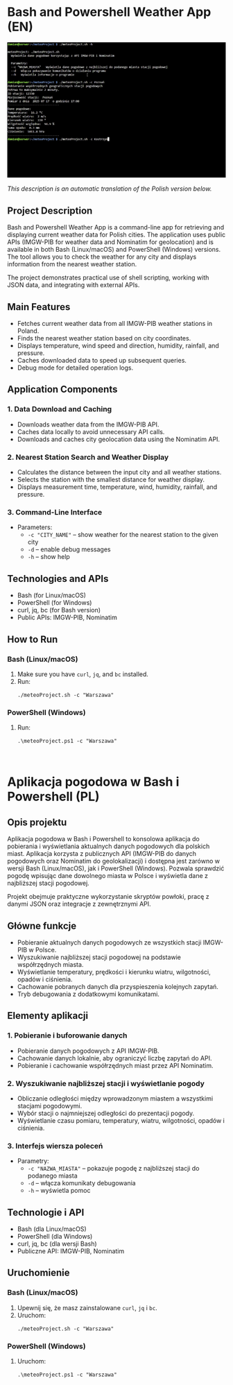 # Bash and Powershell Weather App (EN)

![Meteo App](./meteo_app.gif)

_This description is an automatic translation of the Polish version below._

## Project Description

Bash and Powershell Weather App is a command-line app for retrieving and displaying current weather data for Polish cities. The application uses public APIs (IMGW-PIB for weather data and Nominatim for geolocation) and is available in both Bash (Linux/macOS) and PowerShell (Windows) versions. The tool allows you to check the weather for any city and displays information from the nearest weather station.

The project demonstrates practical use of shell scripting, working with JSON data, and integrating with external APIs.

## Main Features

- Fetches current weather data from all IMGW-PIB weather stations in Poland.
- Finds the nearest weather station based on city coordinates.
- Displays temperature, wind speed and direction, humidity, rainfall, and pressure.
- Caches downloaded data to speed up subsequent queries.
- Debug mode for detailed operation logs.

## Application Components

### 1. Data Download and Caching

- Downloads weather data from the IMGW-PIB API.
- Caches data locally to avoid unnecessary API calls.
- Downloads and caches city geolocation data using the Nominatim API.

### 2. Nearest Station Search and Weather Display

- Calculates the distance between the input city and all weather stations.
- Selects the station with the smallest distance for weather display.
- Displays measurement time, temperature, wind, humidity, rainfall, and pressure.

### 3. Command-Line Interface

- Parameters:
  - `-c "CITY_NAME"` – show weather for the nearest station to the given city
  - `-d` – enable debug messages
  - `-h` – show help

## Technologies and APIs

- Bash (for Linux/macOS)
- PowerShell (for Windows)
- curl, jq, bc (for Bash version)
- Public APIs: IMGW-PIB, Nominatim

## How to Run

### Bash (Linux/macOS)

1. Make sure you have `curl`, `jq`, and `bc` installed.
2. Run:
   ```
   ./meteoProject.sh -c "Warszawa"
   ```

### PowerShell (Windows)

1. Run:
   ```
   .\meteoProject.ps1 -c "Warszawa"
   ```

<br>

# Aplikacja pogodowa w Bash i Powershell (PL)

## Opis projektu

Aplikacja pogodowa w Bash i Powershell to konsolowa aplikacja do pobierania i wyświetlania aktualnych danych pogodowych dla polskich miast. Aplikacja korzysta z publicznych API (IMGW-PIB do danych pogodowych oraz Nominatim do geolokalizacji) i dostępna jest zarówno w wersji Bash (Linux/macOS), jak i PowerShell (Windows). Pozwala sprawdzić pogodę wpisując dane dowolnego miasta w Polsce i wyświetla dane z najbliższej stacji pogodowej.

Projekt obejmuje praktyczne wykorzystanie skryptów powłoki, pracę z danymi JSON oraz integracje z zewnętrznymi API.

## Główne funkcje

- Pobieranie aktualnych danych pogodowych ze wszystkich stacji IMGW-PIB w Polsce.
- Wyszukiwanie najbliższej stacji pogodowej na podstawie współrzędnych miasta.
- Wyświetlanie temperatury, prędkości i kierunku wiatru, wilgotności, opadów i ciśnienia.
- Cachowanie pobranych danych dla przyspieszenia kolejnych zapytań.
- Tryb debugowania z dodatkowymi komunikatami.

## Elementy aplikacji

### 1. Pobieranie i buforowanie danych

- Pobieranie danych pogodowych z API IMGW-PIB.
- Cachowanie danych lokalnie, aby ograniczyć liczbę zapytań do API.
- Pobieranie i cachowanie współrzędnych miast przez API Nominatim.

### 2. Wyszukiwanie najbliższej stacji i wyświetlanie pogody

- Obliczanie odległości między wprowadzonym miastem a wszystkimi stacjami pogodowymi.
- Wybór stacji o najmniejszej odległości do prezentacji pogody.
- Wyświetlanie czasu pomiaru, temperatury, wiatru, wilgotności, opadów i ciśnienia.

### 3. Interfejs wiersza poleceń

- Parametry:
  - `-c "NAZWA_MIASTA"` – pokazuje pogodę z najbliższej stacji do podanego miasta
  - `-d` – włącza komunikaty debugowania
  - `-h` – wyświetla pomoc

## Technologie i API

- Bash (dla Linux/macOS)
- PowerShell (dla Windows)
- curl, jq, bc (dla wersji Bash)
- Publiczne API: IMGW-PIB, Nominatim

## Uruchomienie

### Bash (Linux/macOS)

1. Upewnij się, że masz zainstalowane `curl`, `jq` i `bc`.
2. Uruchom:
   ```
   ./meteoProject.sh -c "Warszawa"
   ```

### PowerShell (Windows)

1. Uruchom:
   ```
   .\meteoProject.ps1 -c "Warszawa"
   ```

<br>
